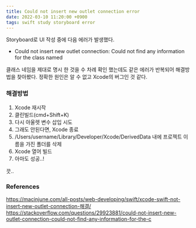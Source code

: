 ```yaml
---
title: Could not insert new outlet connection error
date: 2022-03-10 11:20:00 +0900
tags: swift study storyboard error
---
```



Storyboard로 UI 작성 중에 다음 에러가 발생했다.

- Could not insert new outlet connection: Could not find any information for the class named

클래스 네임을 제대로 명시 한 것을 수 차례 확인 했는데도 같은 에러가 반복되어 해결방법을 찾아봤다. 정확한 원인은 알 수 없고 Xcode의 버그인 것 같다.


### 해결방법

1. Xcode 재시작
2. 클린빌드(cmd+Shift+K)
3. 다시 아울렛 변수 삽입 시도
4. 그래도 안된다면, Xcode 종료 
5. /Users/username/Library/Developer/Xcode/DerivedData 내에 프로젝트 이름을 가진 폴더를 삭제
6. Xcode 열어 빌드
7. 아마도 성공..!


끗..

### References
https://macinjune.com/all-posts/web-developing/swift/xcode-swift-not-insert-new-outlet-connection-해결/
https://stackoverflow.com/questions/29923881/could-not-insert-new-outlet-connection-could-not-find-any-information-for-the-c
